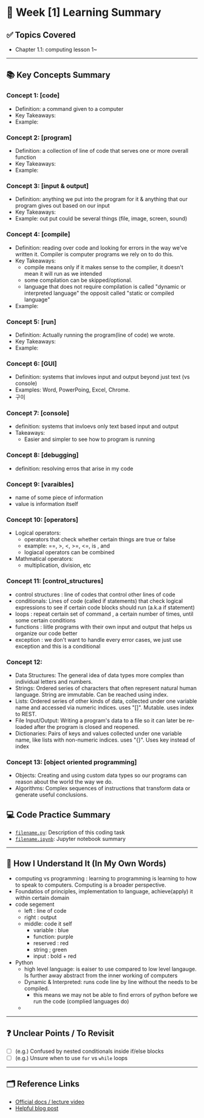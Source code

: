 # 📘 Week [1] Learning Summary

## ✅ Topics Covered
- Chapter 1.1: computing lesson 1~

---

## 📚 Key Concepts Summary

### Concept 1: [code]
- Definition: a command given to a computer
- Key Takeaways: 
- Example: 

### Concept 2: [program]
- Definition: a collection of line of code that serves one or more overall function
- Key Takeaways: 
- Example:

### Concept 3: [input & output]
- Definition: anything we put into the program for it & anything that our program gives out based on our input
- Key Takeaways: 
- Example: out put could be several things (file, image, screen, sound)

### Concept 4: [compile]
- Definition:  reading over code and looking for errors in the way we've written it. Compiler is computer programs we rely on to do this.
- Key Takeaways: 
    - compile means only if it makes sense to the complier, it doesn't mean it will run as we intended
    - some compilation can be skipped/optional. 
    - language that does not require compilation is called "dynamic or interpreted language" the opposit called "static or compiled language"
- Example:
### Concept 5: [run]
- Definition: Actually running the program(line of code) we wrote. 
- Key Takeaways:
- Example:

### Concept 6: [GUI]
- Definition: systems that invloves input and output beyond just text (vs console) 
- Examples: Word, PowerPoing, Excel, Chrome. 
- 구이

### Concept 7: [console]
- definition: systems that invloevs only text based input and output 
- Takeaways: 
    - Easier and simpler to see how to program is running

### Concept 8: [debugging]
- definition: resolving erros that arise in my code

### Concept 9: [varaibles] 
- name of some piece of information
- value is information itself 

### Concept 10: [operators]
- Logical operators:
    - operators that check whether certain things are true or false
    - example: ==, >, <, >=, <=, is , and 
    - logiacal operators can be combined
- Mathmatical operators: 
    - multiplication, division, etc

### Concept 11: [control_structures]
- control structures : line of codes that control other lines of code
- conditionals: Lines of code (called if statements) that check logical expressions to see if certain code blocks should run (a.k.a if statement)
 - loops : repeat certain set of command , a certain number of times, until some certain conditions
- functions : liitle programs with their own input and output that helps us organize our code better
- exception : we don't want to handle every error cases, we just use exception and this is a conditional

### Concept 12: 
- Data Structures: The general idea of data types more complex than individual letters and numbers.
- Strings: Ordered series of characters that often represent natural human language. String are immutable. Can be reached using index.
- Lists: Ordered series of other kinds of data, collected under one variable name and accessed via numeric indices. uses "[]". Mutable. uses index to REST.
- File Input/Output: Writing a program's data to a file so it can later be re-loaded after the program is closed and reopened.
- Dictionaries: Pairs of keys and values collected under one variable name, like lists with non-numeric indices. uses "{}". Uses key instead of index

### Concept 13: [object oriented programming]
- Objects: Creating and using custom data types so our programs can reason about the world the way we do.
- Algorithms: Complex sequences of instructions that transform data or generate useful conclusions.

## 💻 Code Practice Summary

- [`filename.py`](./filename.py): Description of this coding task
- [`filename.ipynb`](./filename.ipynb): Jupyter notebook summary

---

## 🧠 How I Understand It (In My Own Words)

- computing vs programming : learning to programming is learning to how to speak to computers. Computing is a broader perspective. 
- Foundatios of principles, implementation to language, achieve(apply) it within certain domain
- code segement 
    - left : line of code 
    - right : output
    - middle: code it self 
        - variable : blue
        - function: purple
        - reserved : red
        - string ; green 
        - input : bold + red
- Python
    - high level language: is eaiser to use compared to low level langauge. Is further away abstract from the inner working of computers
    - Dynamic & Interpreted: runs code line by line without the needs to be compiled. 
        - this means we may not be able to find errors of python before we run the code (complied languages do)
    - 

---

## ❓ Unclear Points / To Revisit

- [ ] (e.g.) Confused by nested conditionals inside if/else blocks
- [ ] (e.g.) Unsure when to use `for` vs `while` loops

---

## 🗂 Reference Links

- [Official docs / lecture video]()
- [Helpful blog post]()
